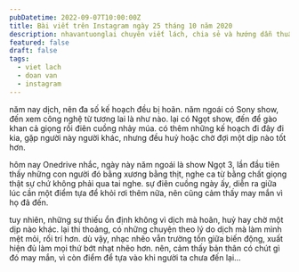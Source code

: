 ```yaml
---
pubDatetime: 2022-09-07T10:00:00Z
title: Bài viết trên Instagram ngày 25 tháng 10 năm 2020
description: nhavantuonglai chuyên viết lách, chia sẻ và hướng dẫn thuần thục khi thực hành viết lách qua những bài chia sẻ trên Instagram chính thức.
featured: false
draft: false
tags:
  - viet lach
  - doan van
  - instagram
---
```


năm nay dịch, nên đa số kế hoạch đều bị hoãn. năm ngoái có Sony show, đến xem công nghệ từ tương lai là như nào. lại có Ngọt show, đến để gào khan cả giọng rồi điên cuồng nhảy múa. có thêm những kế hoạch đi đây đi kia, gặp người này người khác, nhưng đều huỷ hoặc chờ đợi một dịp nào tốt hơn.

hôm nay Onedrive nhắc, ngày này năm ngoái là show Ngọt 3, lần đầu tiên thấy những con người đó bằng xương bằng thịt, nghe ca từ bằng chất giọng thật sự chứ không phải qua tai nghe. sự điên cuồng ngày ấy, diễn ra giữa lúc cần một điểm tựa để khỏi rơi thêm nữa, nên cũng cảm thấy may mắn vì họ đã đến.

tuy nhiên, những sự thiếu ổn định không vì dịch mà hoãn, huỷ hay chờ một dịp nào khác. lại thi thoảng, có những chuyện theo lý do dịch mà làm mình mệt mỏi, rối trí hơn. dù vậy, nhạc nhẽo vẫn trường tồn giữa biến động, xuất hiện đủ làm mọi thứ bớt nhạt nhẽo hơn. nên, cảm thấy bản thân có chút gì đó may mắn, vì còn điểm để tựa vào khi người ta chưa đến lại…
